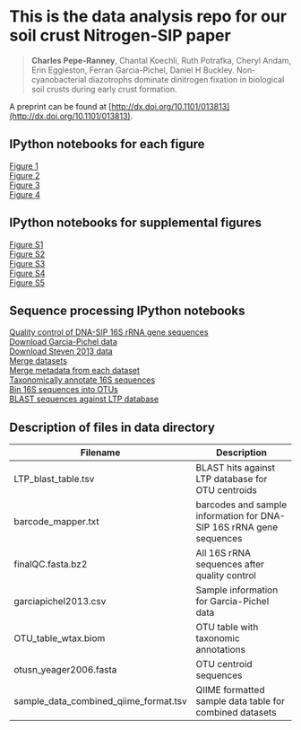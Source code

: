 # This is the data analysis repo for our soil crust Nitrogen-SIP paper

>**Charles Pepe-Ranney**, Chantal Koechli, Ruth Potrafka, Cheryl Andam, Erin
>Eggleston, Ferran Garcia-Pichel, Daniel H Buckley. Non-cyanobacterial
>diazotrophs dominate dinitrogen fixation in biological
>soil crusts during early crust formation. 

A preprint can be found at
[http://dx.doi.org/10.1101/013813](http://dx.doi.org/10.1101/013813).  

## IPython notebooks for each figure

[Figure 1](http://nbviewer.ipython.org/github/chuckpr/NSIP_data_analysis/blob/master/figures_and_stats/ordination_heavy_fractions.ipynb)  
[Figure 2](http://nbviewer.ipython.org/github/chuckpr/NSIP_data_analysis/blob/master/figures_and_stats/l2fc.ipynb)  
[Figure 3](http://nbviewer.ipython.org/github/chuckpr/NSIP_data_analysis/blob/master/figures_and_stats/trees.ipynb)  
[Figure 4](http://nbviewer.ipython.org/github/chuckpr/NSIP_data_analysis/blob/master/figures_and_stats/scatter_top10.ipynb)  

## IPython notebooks for supplemental figures

[Figure S1](http://nbviewer.ipython.org/github/chuckpr/NSIP_data_analysis/blob/master/figures_and_stats/ordination_all.ipynb)  
[Figure S2](http://nbviewer.ipython.org/github/chuckpr/NSIP_data_analysis/blob/master/figures_and_stats/interaction.ipynb)  
[Figure S3]()  
[Figure S4](http://nbviewer.ipython.org/github/chuckpr/NSIP_data_analysis/blob/master/figures_and_stats/rarefaction_curves.ipynb)  
[Figure S5](http://nbviewer.ipython.org/github/chuckpr/NSIP_data_analysis/blob/master/figures_and_stats/diazotroph_distribution.ipynb)  

## Sequence processing IPython notebooks

[Quality control of DNA-SIP 16S rRNA gene sequences](http://nbviewer.ipython.org/github/chuckpr/NSIP_data_analysis/blob/master/QC.ipynb)  
[Download Garcia-Pichel data](http://nbviewer.ipython.org/github/chuckpr/NSIP_data_analysis/blob/master/download_Garcia-Pichel_2013.ipynb)  
[Download Steven 2013 data](http://nbviewer.ipython.org/github/chuckpr/NSIP_data_analysis/blob/master/download_steven_2013_data.ipynb)  
[Merge datasets](http://nbviewer.ipython.org/github/chuckpr/NSIP_data_analysis/blob/master/merge_datasets.ipynb)  
[Merge metadata from each dataset](http://nbviewer.ipython.org/github/chuckpr/NSIP_data_analysis/blob/master/merge_metadata.ipynb)  
[Taxonomically annotate 16S sequences](http://nbviewer.ipython.org/github/chuckpr/NSIP_data_analysis/blob/master/assign_taxonomy.ipynb)  
[Bin 16S sequences into OTUs](http://nbviewer.ipython.org/github/chuckpr/NSIP_data_analysis/blob/master/OTU_binning.ipynb)  
[BLAST sequences against LTP database](http://nbviewer.ipython.org/github/chuckpr/NSIP_data_analysis/blob/master/BLAST.ipynb)  

## Description of files in data directory

| Filename | Description |
| ------------------------------------------ | ------------------------------------------------------------------------|
| LTP_blast_table.tsv                        | BLAST hits against LTP database for OTU centroids |
| barcode_mapper.txt                         | barcodes and sample information for DNA-SIP 16S rRNA gene sequences     |
| finalQC.fasta.bz2                          | All 16S rRNA sequences after quality control |
| garciapichel2013.csv                       | Sample information for Garcia-Pichel data |
| OTU_table_wtax.biom                        | OTU table with taxonomic annotations |
| otusn_yeager2006.fasta                     | OTU centroid sequences |
| sample_data_combined_qiime_format.tsv      | QIIME formatted sample data table for combined datasets |

